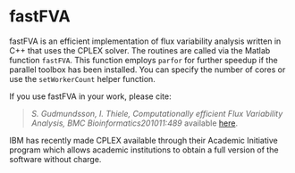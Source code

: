 # fastFVA

fastFVA is an efficient implementation of flux variability analysis written in C++ that uses the CPLEX solver. The routines are called via the Matlab function `fastFVA`. This function employs `parfor` for further speedup if the parallel toolbox has been installed. You can specify the number of cores or use the `setWorkerCount` helper function.

If you use fastFVA in your work, please cite:

> *S. Gudmundsson, I. Thiele, Computationally efficient Flux Variability Analysis, BMC Bioinformatics201011:489* available [here](https://bmcbioinformatics.biomedcentral.com/articles/10.1186/1471-2105-11-489).
>

IBM has recently made CPLEX available through their Academic Initiative program which allows academic institutions to obtain a full version of the software without charge.
